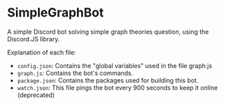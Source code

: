 # SimpleGraphBot
A simple Discord bot solving simple graph theories question, using the Discord.JS library.

Explanation of each file:

* `config.json`: Contains the "global variables" used in the file graph.js
* `graph.js`: Contains the bot's commands.
* `package.json`: Contains the packages used for building this bot.
* `watch.json`: This file pings the bot every 900 seconds to keep it online (deprecated)
